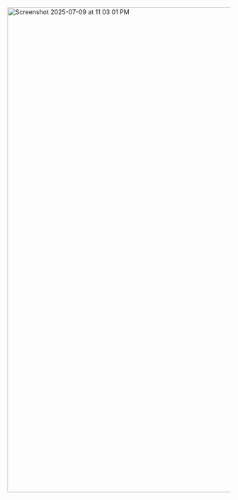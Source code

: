 <img width="1096" alt="Screenshot 2025-07-09 at 11 03 01 PM" src="https://github.com/user-attachments/assets/403aeb57-9c8a-4624-b2bd-cb4fc23bfe16" />
